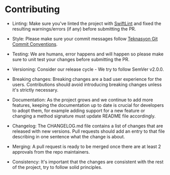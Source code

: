 
# Contributing

* Linting: Make sure you've linted the project with [SwiftLint](https://github.com/realm/SwiftLint) and fixed the resulting warnings/errors (if any) before submitting the PR.
* Style: Please make sure your commit messages follow [Teknasyon Git Commit Conventions](https://github.com/Teknasyon-Teknoloji/git-commits-style).
  
* Testing: We are humans, error happens and will happen so please make sure to unit test your changes before submitting the PR.
  
* Versioning: Consider our release cycle - We try to follow SemVer v2.0.0.
  
* Breaking changes: Breaking changes are a bad user experience for the users. Contributions should avoid introducing breaking changes unless it's strictly necessary.

* Documentation: As the project grows and we continue to add more features, keeping the documentation up to date is crucial for developers to adopt them, for example adding support for a new feature or changing a method signature must update README file accordingly.

* Changelog: The CHANGELOG.md file contains a list of changes that are released with new versions. Pull requests should add an entry to that file describing in one sentence what the change is about.

* Merging: A pull request is ready to be merged once there are at least 2 approvals from the repo maintainers.

* Consistency: It's important that the changes are consistent with the rest of the project, try to follow solid principles.
